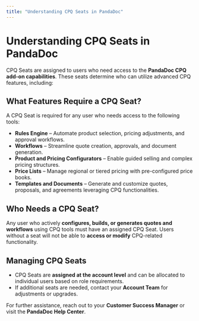 ```yaml
---
title: "Understanding CPQ Seats in PandaDoc"
---
```


# Understanding CPQ Seats in PandaDoc

CPQ Seats are assigned to users who need access to the **PandaDoc CPQ add-on capabilities**. These seats determine who can utilize advanced CPQ features, including:

## What Features Require a CPQ Seat?
A CPQ Seat is required for any user who needs access to the following tools:

- **Rules Engine** – Automate product selection, pricing adjustments, and approval workflows.
- **Workflows** – Streamline quote creation, approvals, and document generation.
- **Product and Pricing Configurators** – Enable guided selling and complex pricing structures.
- **Price Lists** – Manage regional or tiered pricing with pre-configured price books.
- **Templates and Documents** – Generate and customize quotes, proposals, and agreements leveraging CPQ functionalities.

## Who Needs a CPQ Seat?
Any user who actively **configures, builds, or generates quotes and workflows** using CPQ tools must have an assigned CPQ Seat. Users without a seat will not be able to **access or modify** CPQ-related functionality.

## Managing CPQ Seats
- CPQ Seats are **assigned at the account level** and can be allocated to individual users based on role requirements.
- If additional seats are needed, contact your **Account Team** for adjustments or upgrades.

For further assistance, reach out to your **Customer Success Manager** or visit the **PandaDoc Help Center**.
